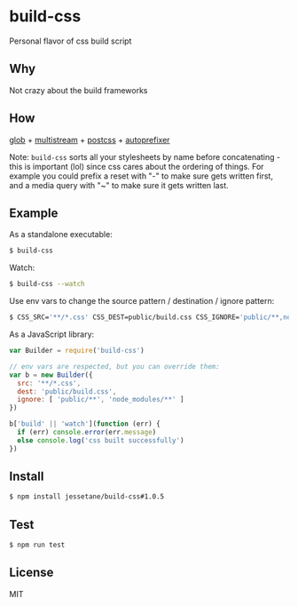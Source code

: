 # build-css
Personal flavor of css build script

## Why
Not crazy about the build frameworks

## How
[glob](https://github.com/isaacs/node-glob) + [multistream](https://github.com/feross/multistream) + [postcss](https://github.com/postcss/postcss) + [autoprefixer](https://github.com/postcss/autoprefixer-core)

Note: `build-css` sorts all your stylesheets by name before concatenating - this is important (lol) since css cares about the ordering of things. For example you could prefix a reset with "-" to make sure gets written first, and a media query with "~" to make sure it gets written last.

## Example
As a standalone executable:
```bash
$ build-css
```

Watch:
```bash
$ build-css --watch
```

Use env vars to change the source pattern / destination / ignore pattern:
```bash
$ CSS_SRC='**/*.css' CSS_DEST=public/build.css CSS_IGNORE='public/**,node_modules/**' build-css
```

As a JavaScript library:
```javascript
var Builder = require('build-css')

// env vars are respected, but you can override them:
var b = new Builder({
  src: '**/*.css',
  dest: 'public/build.css',
  ignore: [ 'public/**', 'node_modules/**' ]
})

b['build' || 'watch'](function (err) {
  if (err) console.error(err.message)
  else console.log('css built successfully')
})
```

## Install
```bash
$ npm install jessetane/build-css#1.0.5
```

## Test
```bash
$ npm run test
```

## License
MIT
